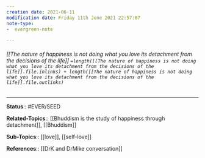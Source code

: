 ```yaml
---
creation date: 2021-06-11
modification date: Friday 11th June 2021 22:57:07
note-type: 
-  evergreen-note

---
```


###### [[The nature of happiness is not doing what you love its detachment from the decisions of the life]] `=length([[The nature of happiness is not doing what you love its detachment from the decisions of the life]].file.inlinks) + length([[The nature of happiness is not doing what you love its detachment from the decisions of the life]].file.outlinks)`


---

**Status**:: #EVER/SEED 

**Related-Topics**:: [[Bhuddism is the study of happiness through detachment]], [[Bhuddism]]
	
**Sub-Topics**:: [[love]], [[self-love]]
	
**References**:: [[DrK and DrMike conversation]]